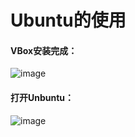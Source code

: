 # Ubuntu的使用
#### VBox安装完成：  
![image](http://thyrsi.com/t6/631/1544677918x2728309621.jpg)  

#### 打开Unbuntu：  
![image](http://thyrsi.com/t6/631/1544677946x2728309621.jpg)  

